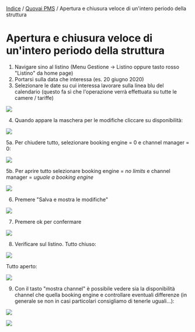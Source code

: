 
[Indice](index.md) / [Quovai PMS](quovai-pms-it.md) / Apertura e chiusura veloce di un'intero periodo della struttura  

# Apertura e chiusura veloce di un'intero periodo della struttura
  
1. Navigare sino al listino (Menu Gestione -> Listino oppure tasto rosso "Listino" da home page)  
2. Portarsi sulla data che interessa (es. 20 giugno 2020)  
3. Selezionare le date su cui interessa lavorare sulla linea blu del calendario (questo fa sì che l'operazione verrà effettuata su tutte le camere / tariffe)

![](https://quovai.github.io/images/apertura-e-chiusura-veloce-intero-periodo-della-struttura-001.png) 

4. Quando appare la maschera per le modifiche cliccare su disponibilità:

![](https://quovai.github.io/images/apertura-e-chiusura-veloce-intero-periodo-della-struttura-002.png) 

5a. Per chiudere tutto, selezionare booking engine = 0 e channel manager = 0:

![](https://quovai.github.io/images/apertura-e-chiusura-veloce-intero-periodo-della-struttura-003.png) 

5b. Per aprire tutto selezionare booking engine = _no limits_ e channel manager = _uguale a booking engine_

![](https://quovai.github.io/images/apertura-e-chiusura-veloce-intero-periodo-della-struttura-004.png) 

6. Premere "Salva e mostra le modifiche"

![](https://quovai.github.io/images/apertura-e-chiusura-veloce-intero-periodo-della-struttura-005.png) 

7. Premere ok per confermare

![](https://quovai.github.io/images/apertura-e-chiusura-veloce-intero-periodo-della-struttura-006.png) 

8. Verificare sul listino. Tutto chiuso:

![](https://quovai.github.io/images/apertura-e-chiusura-veloce-intero-periodo-della-struttura-007.png) 

Tutto aperto:

![](https://quovai.github.io/images/apertura-e-chiusura-veloce-intero-periodo-della-struttura-008.png) 

9. Con il tasto "mostra channel" è possibile vedere sia la disponibilità channel che quella booking engine e controllare eventuali differenze (in generale se non in casi particolari consigliamo di tenerle uguali...):

![](https://quovai.github.io/images/apertura-e-chiusura-veloce-intero-periodo-della-struttura-009.png) 

![](https://quovai.github.io/images/apertura-e-chiusura-veloce-intero-periodo-della-struttura-010.png) 
